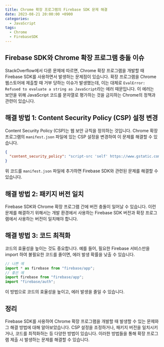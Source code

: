 ```yaml
---
title: Chrome 확장 프로그램의 Firebase SDK 문제 해결
date: 2023-08-21 20:00:00 +0900
categories:
  - JavaScript
tags:
  - Chrome
  - FirebaseSDK
---
```


## Firebase SDK와 Chrome 확장 프로그램 충돌 이슈

StackOverflow에서 다룬 문제에 따르면, Chrome 확장 프로그램을 개발할 때 Firebase SDK를 사용하면서 발생하는 문제점이 있습니다. 확장 프로그램을 Chrome 웹스토어에 제출할 때 거부 당하는 이슈가 발생했는데, 이는 대체로 `EvalError: Refused to evaluate a string as JavaScript`라는 에러 때문입니다. 이 에러는 보안을 위해 JavaScript 코드를 문자열로 평가하는 것을 금지하는 Chrome의 정책과 관련이 있습니다.

## 해결 방법 1: Content Security Policy (CSP) 설정 변경

Content Security Policy (CSP)는 웹 보안 규칙을 정의하는 것입니다. Chrome 확장 프로그램의 `manifest.json` 파일에 있는 CSP 설정을 변경하여 이 문제를 해결할 수 있습니다. 

```json
{
  "content_security_policy": "script-src 'self' https://www.gstatic.com/; object-src 'self'"
}
```

위 코드를 `manifest.json` 파일에 추가하면 Firebase SDK와 관련된 문제를 해결할 수 있습니다. 

## 해결 방법 2: 패키지 버전 일치

Firebase SDK와 Chrome 확장 프로그램 간에 버전 충돌이 일어날 수 있습니다. 이런 문제를 해결하기 위해서는 개발 환경에서 사용하는 Firebase SDK 버전과 확장 프로그램에서 사용하는 버전이 일치해야 합니다.

## 해결 방법 3: 코드 최적화

코드의 효율성을 높이는 것도 중요합니다. 예를 들어, 필요한 Firebase 서비스만을 import 하여 불필요한 코드를 줄이면, 에러 발생 확률을 낮출 수 있습니다.

```javascript
// 나쁜 예
import * as firebase from "firebase/app";
// 좋은 예
import firebase from "firebase/app";
import "firebase/auth";
```

이 방법으로 코드의 효율성을 높이고, 에러 발생을 줄일 수 있습니다.

## 정리

Firebase SDK를 사용하여 Chrome 확장 프로그램을 개발할 때 발생할 수 있는 문제와 그 해결 방법에 대해 알아보았습니다. CSP 설정을 조정하거나, 패키지 버전을 일치시키거나, 코드를 최적화하는 등 다양한 방법이 있습니다. 이러한 방법들을 통해 확장 프로그램 제출 시 발생하는 문제를 해결할 수 있습니다.